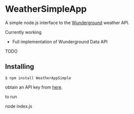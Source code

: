 # WeatherSimpleApp
A simple node.js interface to the [Wunderground](http://www.wunderground.com/weather/api/d/docs) weather API.

Currently working
* Full implementation of Wunderground Data API


TODO

## Installing
```
$ npm install WeatherAppSimple
```
obtain an API key from [here](http://www.wunderground.com/weather/api).

to run 

node index.js
